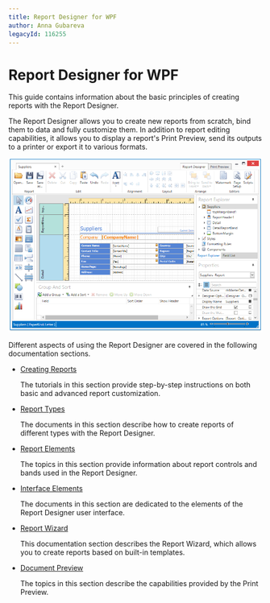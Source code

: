 ```yaml
---
title: Report Designer for WPF
author: Anna Gubareva
legacyId: 116255
---
```

# Report Designer for WPF
This guide contains information about the basic principles of creating reports with the Report Designer.

The Report Designer allows you to create new reports from scratch, bind them to data and fully customize them. In addition to report editing capabilities, it allows you to display a report's Print Preview, send its outputs to a printer or export it to various formats.

![EndUserReportFDesignerForWPF](../../images/img120311.png)

Different aspects of using the Report Designer are covered in the following documentation sections.
* [Creating Reports](report-designer-for-wpf/creating-reports.md)
	
	The tutorials in this section provide step-by-step instructions on both basic and advanced report customization.
* [Report Types](report-designer-for-wpf/report-types.md)
	
	The documents in this section describe how to create reports of different types with the Report Designer.
* [Report Elements](report-designer-for-wpf/report-elements.md)
	
	The topics in this section provide information about report controls and bands used in the Report Designer.
* [Interface Elements](report-designer-for-wpf/interface-elements.md)
	
	The documents in this section are dedicated to the elements of the Report Designer user interface.
* [Report Wizard](report-designer-for-wpf/report-wizard.md)
	
	This documentation section describes the Report Wizard, which allows you to create reports based on built-in templates.
* [Document Preview](report-designer-for-wpf/document-preview.md)
	
	The topics in this section describe the capabilities provided by the Print Preview.